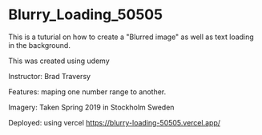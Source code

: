 # Blurry_Loading_50505

This is a tuturial on how to create a "Blurred image" as well as text loading in the background. 


This was created using udemy 

Instructor: Brad Traversy

Features: maping one number range to another.

Imagery: Taken Spring 2019 in Stockholm Sweden

Deployed: using vercel https://blurry-loading-50505.vercel.app/